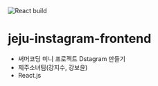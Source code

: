![React build](https://github.com/kang-jisu/jeju-instagram-frontend/workflows/React%20build/badge.svg?branch=master)
# jeju-instagram-frontend
- 써머코딩 미니 프로젝트 Dstagram 만들기 
- 제주소녀팀(강지수, 강보윤)
- React.js

